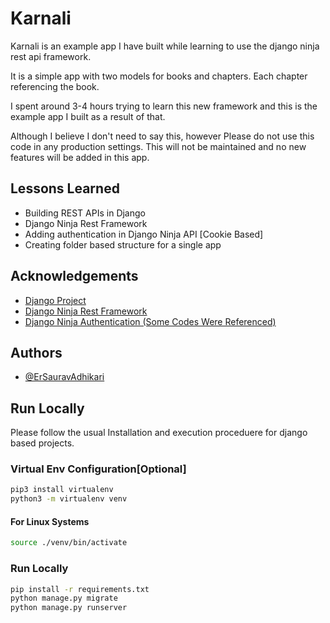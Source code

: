
# Karnali

Karnali is an example app I have built while learning to use the django ninja rest api framework. 

It is a simple app with two models for books and chapters. Each chapter referencing the book. 

I spent around 3-4 hours trying to learn this new framework and this is the example app I built as a result of that.

Although I believe I don't need to say this, however Please do not use this code in any production settings. This will not be maintained and no new features will be added in this app.


## Lessons Learned

- Building REST APIs in Django 
- Django Ninja Rest Framework
- Adding authentication in Django Ninja API [Cookie Based]
- Creating folder based structure for a single app

## Acknowledgements

 - [Django Project](https://www.djangoproject.com/)
 - [Django Ninja Rest Framework](https://django-ninja.rest-framework.com/)
 - [Django Ninja Authentication (Some Codes Were Referenced)](https://github.com/mugartec/django-ninja-auth)


## Authors

- [@ErSauravAdhikari](https://www.github.com/ersauravadhikari)


## Run Locally

Please follow the usual Installation and execution proceduere for django based projects.

### Virtual Env Configuration[Optional]
```bash
pip3 install virtualenv
python3 -m virtualenv venv
```
#### For Linux Systems
```bash
source ./venv/bin/activate
```

### Run Locally
```bash
pip install -r requirements.txt
python manage.py migrate
python manage.py runserver
```
